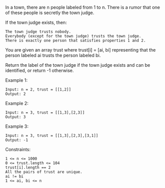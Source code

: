 In a town, there are n people labeled from 1 to n. There is a rumor that one of these people is secretly the town judge.

If the town judge exists, then:

    The town judge trusts nobody.
    Everybody (except for the town judge) trusts the town judge.
    There is exactly one person that satisfies properties 1 and 2.

You are given an array trust where trust[i] = [ai, bi] representing that the person labeled ai trusts the person labeled bi.

Return the label of the town judge if the town judge exists and can be identified, or return -1 otherwise.

Example 1:

    Input: n = 2, trust = [[1,2]]
    Output: 2

Example 2:

    Input: n = 3, trust = [[1,3],[2,3]]
    Output: 3

Example 3:

    Input: n = 3, trust = [[1,3],[2,3],[3,1]]
    Output: -1

Constraints:

    1 <= n <= 1000
    0 <= trust.length <= 104
    trust[i].length == 2
    All the pairs of trust are unique.
    ai != bi
    1 <= ai, bi <= n
